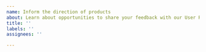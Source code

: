 ```yaml
---
name: Inform the direction of products
about: Learn about opportunities to share your feedback with our User Research Team.
title: ''
labels: ''
assignees: ''

---
```



